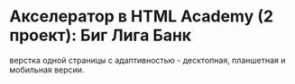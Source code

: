 # Акселератор в HTML Academy (2 проект): Биг Лига Банк
верстка одной страницы с адаптивностью - десктопная, планшетная и мобильная версии.
